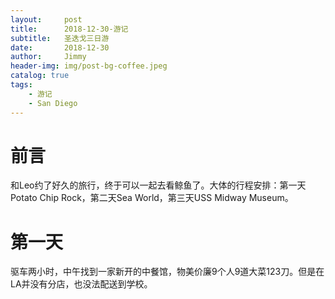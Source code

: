 ```yaml
---
layout:     post
title:      2018-12-30-游记
subtitle:   圣迭戈三日游
date:       2018-12-30
author:     Jimmy
header-img: img/post-bg-coffee.jpeg
catalog: true
tags:
    - 游记
    - San Diego
---
```

# 前言
和Leo约了好久的旅行，终于可以一起去看鲸鱼了。大体的行程安排：第一天Potato Chip Rock，第二天Sea World，第三天USS Midway Museum。

# 第一天
驱车两小时，中午找到一家新开的中餐馆，物美价廉9个人9道大菜123刀。但是在LA并没有分店，也没法配送到学校。

